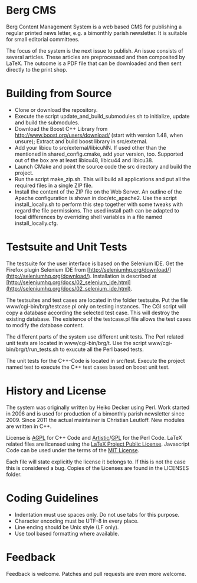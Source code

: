 Berg CMS
========

Berg Content Management System is a web based CMS for publishing a regular printed news letter,
e.g. a bimonthly parish newsletter. It is suitable for small editorial
committees.

The focus of the system is the next issue to publish. An issue consists
of several articles. These articles are preprocessed and then composited
by LaTeX. The outcome is a PDF file that can be downloaded and then
sent directly to the print shop.


Building from Source
====================

- Clone or download the repository.
- Execute the script update_and_build_submodules.sh to initialize, update and
  build the submodules.
- Download the Boost C++ Library from http://www.boost.org/users/download/
  (start with version 1.48, when unsure);
  Extract and build boost library in src/external.
- Add your libicu to src/external/libicuNN. If used other than the mentioned
  in shared_config.cmake, add your version, too. Supported out of the box
  are at least libicu48, libicu44 and libicu38.
- Launch CMake and point the source code the src directory and
  build the project.
- Run the script make_zip.sh. This will build all applications and put all
  the required files in a single ZIP file.
- Install the content of the ZIP file on the Web Server. An outline of the
  Apache configuration is shown in doc/etc_apache2. Use the script install_locally.sh
  to perform this step together with some tweaks with regard the file permissions.
  The used install path can be adapted to local differences by overriding
  shell variables in a file named install_locally.cfg.


Testsuite and Unit Tests
========================

The testsuite for the user interface is based on the Selenium IDE.
Get the Firefox plugin Selenium IDE
from [http://seleniumhq.org/download/](http://seleniumhq.org/download/).
Installation is described at
[http://seleniumhq.org/docs/02_selenium_ide.html](http://seleniumhq.org/docs/02_selenium_ide.html).

The testsuites and test cases are located in the folder testsuite.
Put the file www/cgi-bin/brg/testcase.pl only on testing instances.
The CGI script will copy a database according the selected test case.
This will destroy the existing database. The existence of the testcase.pl
file allows the test cases to modify the database content.

The different parts of the system use different unit tests. The Perl related
unit tests are located in www/cgi-bin/brg/t. Use the script
www/cgi-bin/brg/t/run_tests.sh to exucute all the Perl based tests.

The unit tests for the C++-Code is located in src/test. Execute the project
named test to execute the C++ test cases based on boost unit test.


History and License
===================

The system was originally written by Heiko Decker using Perl. Work started
in 2006 and is used for production of a bimonthly parish newsletter since 2009.
Since 2011 the actual maintainer is Christian Leutloff. New modules are
written in C++.

License is [AGPL](https://www.gnu.org/licenses/agpl-3.0) for C++ Code and
[Artistic](http://www.perlfoundation.org/artistic_license_2_0)/[GPL](https://www.gnu.org/licenses/gpl-3.0)
for the Perl Code.
LaTeX related files are licensed using the [LaTeX Project Public License](http://www.latex-project.org/lppl/lppl-1-3c.html).
Javascript Code can be used under the terms of the [MIT License](https://en.wikipedia.org/wiki/MIT_License).

Each file will state explicitly the license it belongs to.
If this is not the case this is considered a bug.
Copies of the Licenses are found in the LICENSES folder.


Coding Guidelines
=================

- Indentation must use spaces only. Do not use tabs for this purpose.
- Character encoding must be UTF-8 in every place.
- Line ending should be Unix style (LF only).
- Use tool based formatting where available.


Feedback
========

Feedback is welcome. Patches and pull requests are even more welcome.


